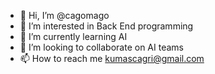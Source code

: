 - 👋 Hi, I’m @cagomago
- 👀 I’m interested in Back End programming
- 🌱 I’m currently learning AI
- 💞️ I’m looking to collaborate on AI teams
- 📫 How to reach me kumascagri@gmail.com

<!---
cagomago/cagomago is a ✨ special ✨ repository because its `README.md` (this file) appears on your GitHub profile.
You can click the Preview link to take a look at your changes.
--->
